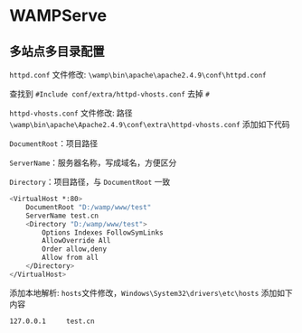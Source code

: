 # WAMPServe

## 多站点多目录配置

`httpd.conf` 文件修改: `\wamp\bin\apache\apache2.4.9\conf\httpd.conf`
 
查找到 `#Include conf/extra/httpd-vhosts.conf` 去掉 `#`

`httpd-vhosts.conf` 文件修改: 路径 `\wamp\bin\apache\Apache2.4.9\conf\extra\httpd-vhosts.conf` 添加如下代码

`DocumentRoot`：项目路径

`ServerName`：服务器名称，写成域名，方便区分

`Directory`：项目路径，与 `DocumentRoot` 一致

``` bash
<VirtualHost *:80>   
    DocumentRoot "D:/wamp/www/test"   
    ServerName test.cn   
    <Directory "D:/wamp/www/test">
        Options Indexes FollowSymLinks
        AllowOverride All
        Order allow,deny
        Allow from all
    </Directory>
</VirtualHost>
```

添加本地解析: `hosts`文件修改，`Windows\System32\drivers\etc\hosts` 添加如下内容

``` bash
127.0.0.1     test.cn
```